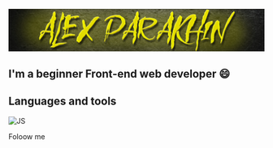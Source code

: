 ![header](<https://github.com/alexparakhin/alexparakhin/blob/main/assets/black%20(1).jpg>)

## I'm a beginner Front-end web developer 😄

## Languages and tools

![JS](https://img.shields.io/badge/-JavaScript-greenyellow)

Foloow me

